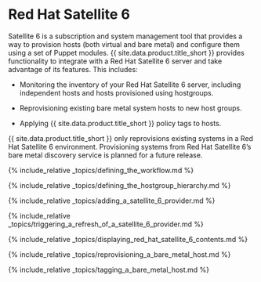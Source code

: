 ---
---

# Red Hat Satellite 6

Satellite 6 is a subscription and system management tool that provides a
way to provision hosts (both virtual and bare metal) and configure them
using a set of Puppet modules. {{ site.data.product.title_short }} provides functionality to
integrate with a Red Hat Satellite 6 server and take advantage of its
features. This includes:

  - Monitoring the inventory of your Red Hat Satellite 6 server,
    including independent hosts and hosts provisioned using hostgroups.

  - Reprovisioning existing bare metal system hosts to new host groups.

  - Applying {{ site.data.product.title_short }} policy tags to hosts.

<div class="important">

{{ site.data.product.title_short }} only reprovisions existing systems in a Red Hat
Satellite 6 environment. Provisioning systems from Red Hat Satellite 6’s
bare metal discovery service is planned for a future release.

</div>

{% include_relative _topics/defining_the_workflow.md %}

{% include_relative _topics/defining_the_hostgroup_hierarchy.md %}

{% include_relative _topics/adding_a_satellite_6_provider.md %}

{% include_relative _topics/triggering_a_refresh_of_a_satellite_6_provider.md %}

{% include_relative _topics/displaying_red_hat_satellite_6_contents.md %}

{% include_relative _topics/reprovisioning_a_bare_metal_host.md %}

{% include_relative _topics/tagging_a_bare_metal_host.md %}
